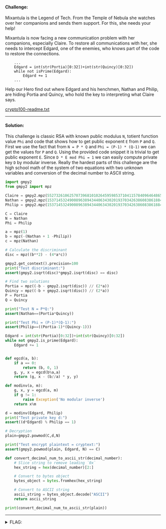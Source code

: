 #### Challenge:

Mixantula is the Legend of Tech. From the Temple of Nebula she watches over her companions and sends them support. For this, she needs your help!

Mixantula is now facing a new communication problem with her companions, especially Claire. To restore all communications with her, she needs to intercept Edgard, one of the enemies, who knows part of the code to restore the connections.

```
    ...
    Edgard = int(str(Portia)[0:32])+int(str(Quincy)[0:32])
    while not isPrime(Edgard):
        Edgard += 1
    ...
```

Help our Hero find out where Edgard and his henchmen, Nathan and Philip, are hiding Portia and Quincy, who hold the key to interpreting what Claire says.

[crypto100-readme.txt](./crypto100-readme.txt ":ignore")

---

#### Solution:

This challenge is classic RSA with known public modulus `N`, totient function value `Phi` and code that shows how to get public exponent `E` from `P` and `Q`. First we use the fact that from `N = P * Q` and `Phi = (P-1) * (Q-1)` we can get the values for `P` and `Q`. Using the provided code snippet it is trivial to get public exponent `E`. Since `D * E mod Phi = 1` we can easily compute private key `D` by modular inverse. Really the hardest parts of this challenge are the high school math of the system of two equations with two unknown variables and conversion of the decimal number to ASCII string.

```python
import gmpy2
from gmpy2 import mpz

Claire = gmpy2.mpz(55273261062570739681010264595985371041157840964648656831930400272737039051430695674550183993431603054374880300877866371203703300049061418870293778716525555247365050420028002442131265779903318995941773493556476607657153053218574982820087953280789103385312094407675291305458162527974571222555474239698408297655)
Nathan = gmpy2.mpz(153714532490089638943440634302019370342638608386188440189192881959783074929820051906805863823269977439739733231721387770580587594320151476754629097982403461226289675323251915760027800804005182177165783713748324981002579198192281535526965247490607524643201527405171997320378953992645479404509890009940909631067)
Philip = gmpy2.mpz(153714532490089638943440634302019370342638608386188440189192881959783074929820051906805863823269977439739733231721387770580587594320151476754629097982403436388791287276107415728051491146797733733411303766258638176554078971606079872243153617094791186111510668210382280965706717937271892055556008324676561808976)

C = Claire
N = Nathan
Phi = Philip

a = mpz(1)
b = mpz(-(Nathan + 1 -Philip))
c = mpz(Nathan)

# Calculate the discriminant
disc = mpz((b**2) - (4*a*c))

gmpy2.get_context().precision=100
print("Test discriminant:")
assert(gmpy2.isqrt(disc)*gmpy2.isqrt(disc) == disc)

# Find two solutions
Portia = mpz((-b - gmpy2.isqrt(disc)) // (2*a))
Quincy = mpz((-b + gmpy2.isqrt(disc)) // (2*a))
P = Portia
Q = Quincy

print("Test N = P*Q:")
assert(Nathan==(Portia*Quincy))

print("Test Phi = (P-1)*(Q-1):")
assert(Philip==((Portia-1)*(Quincy-1)))

Edgard = int(str(Portia)[0:32])+int(str(Quincy)[0:32])
while not gmpy2.is_prime(Edgard):
    Edgard += 1


def egcd(a, b):
    if a == 0:
        return (b, 0, 1)
    g, y, x = egcd(b%a,a)
    return (g, x - (b//a) * y, y)

def modinv(a, m):
    g, x, y = egcd(a, m)
    if g != 1:
        raise Exception('No modular inverse')
    return x%m

d = modinv(Edgard, Philip)
print("Test private key d:")
assert((d*Edgard) % Philip == 1)

# Decryption
plain=gmpy2.powmod(C,d,N)

print("Test encrypt plaintext = cryptext:")
assert(gmpy2.powmod(plain, Edgard, N) == C)

def convert_decimal_num_to_ascii_str(decimal_number):
    # Slice string to remove leading `0x`
    hex_string = hex(decimal_number)[2:]

    # Convert to bytes object
    bytes_object = bytes.fromhex(hex_string)

    # Convert to ASCII string
    ascii_string = bytes_object.decode("ASCII")
    return ascii_string 

print(convert_decimal_num_to_ascii_str(plain))

```

---

<details><summary>FLAG:</summary>

```
{FLG:Cha0s_h1d3s_b3h1nd_th3_m3n4c1ng_f4c3_0f_0rd3r!}
```

</details>
